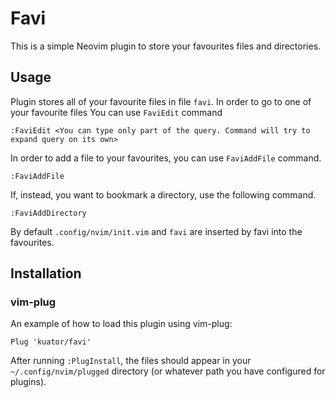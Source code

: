 # Favi

This is a simple Neovim plugin to store your favourites files and directories.

## Usage
Plugin stores all of your favourite files in file `favi`. In order to go to one of your favourite files
You can use `FaviEdit` command 
```viml
:FaviEdit <You can type only part of the query. Command will try to expand query on its own>
```
In order to add a file to your favourites, you can use `FaviAddFile` command.
```viml
:FaviAddFile
```
If, instead, you want to bookmark a directory, use the following command.
```viml
:FaviAddDirectory
```
By default `.config/nvim/init.vim` and `favi` are inserted by favi into the favourites.

## Installation

### vim-plug

An example of how to load this plugin using vim-plug:

```VimL
Plug 'kuator/favi'
```

After running `:PlugInstall`, the files should appear in your `~/.config/nvim/plugged` directory (or whatever path you have configured for plugins).
